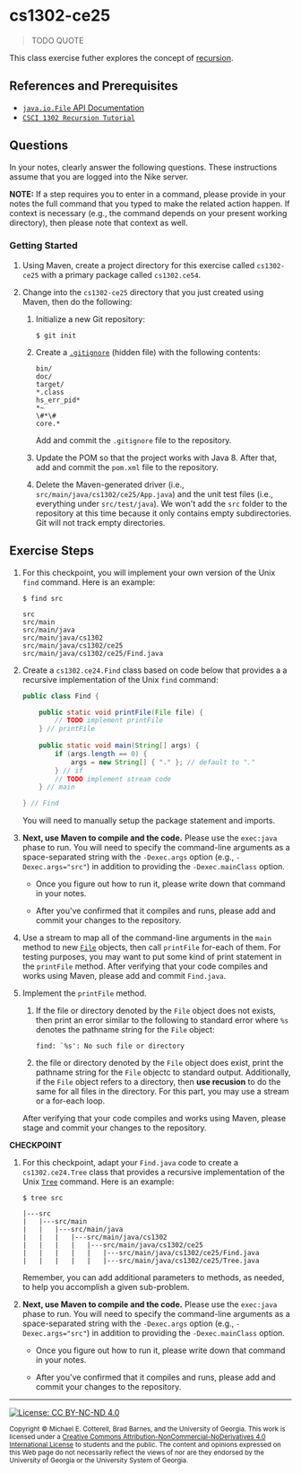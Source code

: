 # cs1302-ce25

> TODO QUOTE

This class exercise futher explores the concept of [recursion](https://github.com/cs1302uga/cs1302-ce25).

## References and Prerequisites

* [`java.io.File` API Documentation](https://docs.oracle.com/javase/8/docs/api/java/io/File.html)
* [`CSCI 1302 Recursion Tutorial`](https://github.com/cs1302uga/cs1302-tutorials/blob/master/recursion.md)

## Questions

In your notes, clearly answer the following questions. These instructions assume that you are 
logged into the Nike server. 

**NOTE:** If a step requires you to enter in a command, please provide in your notes the full 
command that you typed to make the related action happen. If context is necessary (e.g., the 
command depends on your present working directory), then please note that context as well.

### Getting Started

1. Using Maven, create a project directory for this exercise called `cs1302-ce25` with a primary 
   package called `cs1302.ce54`.

1. Change into the `cs1302-ce25` directory that you just created using Maven, then do the
   following:
   
   1. Initialize a new Git repository:
      
      ```
      $ git init
      ```
      
   1. Create a [`.gitignore`](https://git-scm.com/docs/gitignore) (hidden file) with the following contents:
   
      ```
      bin/
      doc/
      target/
      *.class
      hs_err_pid*
      *~
      \#*\#
      core.*
      ```
      
      Add and commit the `.gitignore` file to the repository.
      
   1. Update the POM so that the project works with Java 8. After that, add and commit the `pom.xml` file to 
      the repository.
   
   1. Delete the Maven-generated driver (i.e., `src/main/java/cs1302/ce25/App.java`) and the unit test files 
      (i.e., everything under `src/test/java`). We won't add the `src` folder to the repository at this time
      because it only contains empty subdirectories. Git will not track empty directories.
   
## Exercise Steps

1. For this checkpoint, you will implement your own version of the Unix `find` command.
   Here is an example:
   
   ```
   $ find src
   ```
   
   ```
   src
   src/main
   src/main/java
   src/main/java/cs1302
   src/main/java/cs1302/ce25
   src/main/java/cs1302/ce25/Find.java
   ```
   
1. Create a `cs1302.ce24.Find` class based on code below that provides a
   a recursive implementation of the Unix `find` command:

   ```java
   public class Find {
   
       public static void printFile(File file) {
           // TODO implement printFile
       } // printFile
    
       public static void main(String[] args) {
           if (args.length == 0) {
               args = new String[] { "." }; // default to "."
           } // if
           // TODO implement stream code
       } // main

   } // Find
   ```
   
   You will need to manually setup the package statement and imports.
    
1. **Next, use Maven to compile and the code.** Please use the `exec:java` phase to run.
   You will need to specify the command-line arguments as a space-separated
   string with the `-Dexec.args` option (e.g., `-Dexec.args="src"`) in addition
   to providing the `-Dexec.mainClass` option. 
   
   * Once you figure out how to run it, please write down that command
     in your notes.
   
   * After you've confirmed that it compiles and runs, please add and commit
     your changes to the repository.

1. Use a stream to map all of the command-line arguments in the `main` method 
   to new [`File`](https://docs.oracle.com/javase/8/docs/api/java/io/File.html)
   objects, then call `printFile` for-each of them. For testing 
   purposes, you may want to put some kind of print statement in the `printFile` method.
   After verifying that your code compiles and works using Maven, 
   please add and commit `Find.java`.
   
1. Implement the `printFile` method. 

   1. If the file or directory denoted by the `File` object does not exists, then
      print an error similar to the following to standard error where `%s` denotes
      the pathname string for the `File` object:
      
      ```
      find: `%s': No such file or directory
      ```
      
   1. the file or directory denoted by the `File` object does exist, print the 
      pathname string for the `File` objectc to standard output. Additionally,
      if the `File` object refers to a directory, then **use recusion** to do the 
      same for all files in the directory. For this part, you may use a stream or a 
      for-each loop.
      
   After verifying that your code compiles and works using Maven, 
   please stage and commit your changes to the repository.

**CHECKPOINT**

1. For this checkpoint, adapt your `Find.java` code to create a 
   `cs1302.ce24.Tree` class that provides a recursive implementation of the 
   Unix [`Tree`](https://en.wikipedia.org/wiki/Tree_(command)) command. 
   Here is an example:
   
   ```
   $ tree src
   ```
   
   ```
   |---src
   |   |---src/main
   |   |   |---src/main/java
   |   |   |   |---src/main/java/cs1302
   |   |   |   |   |---src/main/java/cs1302/ce25
   |   |   |   |   |   |---src/main/java/cs1302/ce25/Find.java
   |   |   |   |   |   |---src/main/java/cs1302/ce25/Tree.java
   ```
   
   Remember, you can add additional parameters to methods, as needed, to
   help you accomplish a given sub-problem.
   
1. **Next, use Maven to compile and the code.** Please use the `exec:java` phase to run.
   You will need to specify the command-line arguments as a space-separated
   string with the `-Dexec.args` option (e.g., `-Dexec.args="src"`) in addition
   to providing the `-Dexec.mainClass` option. 
   
   * Once you figure out how to run it, please write down that command
     in your notes.
   
   * After you've confirmed that it compiles and runs, please add and commit
     your changes to the repository.

<hr/>

[![License: CC BY-NC-ND 4.0](https://img.shields.io/badge/License-CC%20BY--NC--ND%204.0-lightgrey.svg)](http://creativecommons.org/licenses/by-nc-nd/4.0/)

<small>
Copyright &copy; Michael E. Cotterell, Brad Barnes, and the University of Georgia.
This work is licensed under a <a rel="license" href="http://creativecommons.org/licenses/by-nc-nd/4.0/">Creative Commons Attribution-NonCommercial-NoDerivatives 4.0 International License</a> to students and the public.
The content and opinions expressed on this Web page do not necessarily reflect the views of nor are they endorsed by the University of Georgia or the University System of Georgia.
</small>
